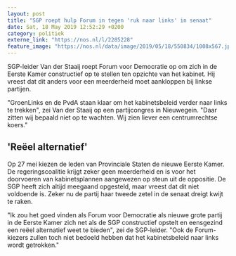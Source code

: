```yaml
---
layout: post
title: "SGP roept hulp Forum in tegen 'ruk naar links' in senaat"
date: Sat, 18 May 2019 12:52:29 +0200
category: politiek
externe_link: "https://nos.nl/l/2285228"
feature_image: "https://nos.nl/data/image/2019/05/18/550834/1008x567.jpg"
---
```


<p>SGP-leider Van der Staaij roept Forum voor Democratie op om zich in de Eerste Kamer constructief op te stellen ten opzichte van het kabinet. Hij vreest dat dit anders voor een meerderheid moet aankloppen bij linkse partijen.</p>
<p>"GroenLinks en de PvdA staan klaar om het kabinetsbeleid verder naar links te trekken", zei Van der Staaij op een partijcongres in Nieuwegein. "Daar zitten wij bepaald niet op te wachten. Wij zien liever een centrumrechtse koers."</p>
<h2>'Reëel alternatief'</h2>
<p>Op 27 mei kiezen de leden van Provinciale Staten de nieuwe Eerste Kamer. De regeringscoalitie krijgt zeker geen meerderheid en is voor het doorvoeren van kabinetsplannen aangewezen op steun uit de oppositie. De SGP heeft zich altijd meegaand opgesteld, maar vreest dat dit niet voldoende is. Zeker nu de partij haar tweede zetel in de senaat dreigt kwijt te raken.</p>
<p>"Ik zou het goed vinden als Forum voor Democratie als nieuwe grote partij in de Eerste Kamer zich net als de SGP constructief opstelt en eensgezind een reëel alternatief weet te bieden", zei de SGP-leider. "Ook de Forum-kiezers zullen toch niet bedoeld hebben dat het kabinetsbeleid naar links wordt getrokken."</p>
